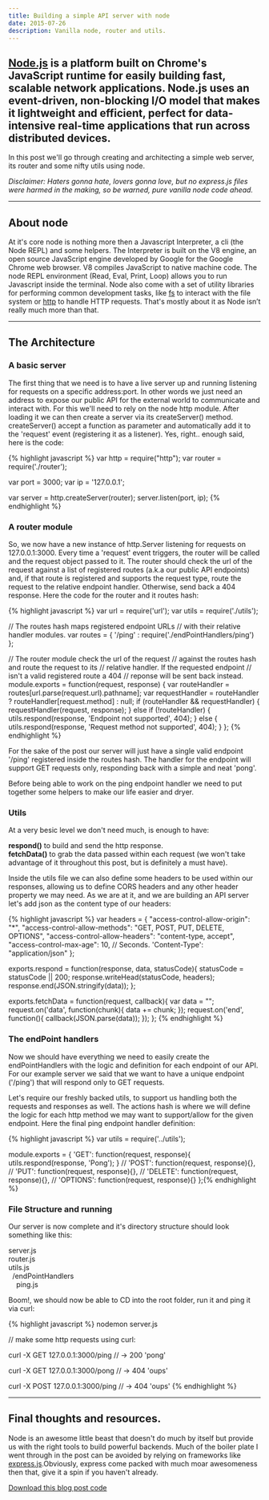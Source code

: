 ```yaml
---
title: Building a simple API server with node
date: 2015-07-26
description: Vanilla node, router and utils.
---
```


## [Node.js](http://nodejs.org/) is a platform built on Chrome's JavaScript runtime for easily building fast, scalable network applications. Node.js uses an event-driven, non-blocking I/O model that makes it lightweight and efficient, perfect for data-intensive real-time applications that run across distributed devices.

In this post we'll go through creating and architecting a simple web server, its router and some nifty utils using node.

*Disclaimer: Haters gonna hate, lovers gonna love, but no express.js files were harmed in the making, so be warned, pure vanilla node code ahead.*

***

## About node

At it's core node is nothing more then a Javascript Interpreter, a cli (the Node REPL) and some helpers.
The Interpreter is built on the V8 engine, an open source JavaScript engine developed by Google for the Google Chrome web browser. V8 compiles JavaScript to native machine code. The node REPL environment (Read, Eval, Print, Loop) allows you to run Javascript inside the terminal. Node also come with a set of utility libraries for performing common development tasks, like [fs](https://nodejs.org/api/fs.html) to interact with the file system or [http](https://nodejs.org/api/http.html) to handle HTTP requests.
That's mostly about it as Node isn’t really much more than that.

* * *

## The Architecture

### A basic server
The first thing that we need is to have a live server up and running listening for requests on a specific address:port. In other words we just need an address to expose our public API for the external world to communicate and interact with. For this we'll need to rely on the node http module. After loading it we can then create a server via its createServer() method. createServer() accept a function as parameter and automatically add it to the 'request' event (registering it as a listener). Yes, right.. enough said, here is the code:

{% highlight javascript %}
var http = require("http");
var router = require('./router');

var port = 3000;
var ip = '127.0.0.1';

var server = http.createServer(router);
server.listen(port, ip);
{% endhighlight %}

### A router module

So, we now have a new instance of http.Server listening for requests on 127.0.0.1:3000. Every time a 'request' event triggers, the router will be called and the request object passed to it. The router should check the url of the request against a list of registered routes (a.k.a our public API endpoints) and, if that route is registered and supports the request type, route the request to the relative endpoint handler. Otherwise, send back a 404 response. Here the code for the router and it routes hash:

{% highlight javascript %}
var url = require('url');
var utils = require('./utils');

// The routes hash maps registered endpoint URLs
// with their relative handler modules.
var routes = {
  '/ping' : require('./endPointHandlers/ping')
};

// The router module check the url of the request
// against the routes hash and route the request to its
// relative handler. If the requested endpoint
// isn't a valid registered route a 404
// reponse will be sent back instead.
module.exports = function(request, response) {
  var routeHandler = routes[url.parse(request.url).pathname];
  var requestHandler = routeHandler ? routeHandler[request.method] : null;
  if (routeHandler && requestHandler) {
    requestHandler(request, response);
  } else if (!routeHandler) {
    utils.respond(response, 'Endpoint not supported', 404);
  } else {
    utils.respond(response, 'Request method not supported', 404);
  }
};
{% endhighlight %}

For the sake of the post our server will just have a single valid endpoint '/ping' registered inside the routes hash. The handler for the endpoint will support GET requests only, responding back with a simple and neat 'pong'.

Before being able to work on the ping endpoint handler we need to put together some helpers to make our life easier and dryer.

### Utils

At a very besic level we don't need much, is enough to have:

**respond()** to build and send the http response.<br>
**fetchData()** to grab the data passed within each request (we won't take advantage of it throughout this post, but is definitely a must have).<br>

Inside the utils file we can also define some headers to be used within our responses, allowing us to define CORS headers and any other header property we may need. As we are at it, and we are building an API server let's add json as the content type of our headers:

{% highlight javascript %}
var headers = {
  "access-control-allow-origin": "*",
  "access-control-allow-methods": "GET, POST, PUT, DELETE, OPTIONS",
  "access-control-allow-headers": "content-type, accept",
  "access-control-max-age": 10, // Seconds.
  'Content-Type': "application/json"
};

exports.respond = function(response, data, statusCode){
  statusCode = statusCode || 200;
  response.writeHead(statusCode, headers);
  response.end(JSON.stringify(data));
};

exports.fetchData = function(request, callback){
  var data = "";
  request.on('data', function(chunk){
    data += chunk;
  });
  request.on('end', function(){
    callback(JSON.parse(data));
  });
};
{% endhighlight %}

### The endPoint handlers

Now we should have everything we need to easily create the endPointHandlers with the logic and definition for each endpoint of our API. For our example server we said that we want to have a unique endpoint ('/ping') that will respond only to GET requests.

Let's require our freshly backed utils, to support us handling both the requests and responses as well. The actions hash is where we will define the logic for each http method we may want to support/allow for the given endpoint. Here the final ping endpoint handler definition:

{% highlight javascript %}
var utils = require('../utils');

module.exports = {
  'GET': function(request, response){
    utils.respond(response, 'Pong');
  }
  // 'POST': function(request, response){},
  // 'PUT': function(request, response){},
  // 'DELETE': function(request, response){},
  // 'OPTIONS': function(request, response){}
};{% endhighlight %}

### File Structure and running

Our server is now complete and it's directory structure should look something like this:

server.js<br>
router.js<br>
utils.js<br>
&nbsp;&nbsp;/endPointHandlers<br>
&nbsp;&nbsp;&nbsp;&nbsp;ping.js<br>

Boom!, we should now be able to CD into the root folder, run it and ping it via curl:

{% highlight javascript %}
nodemon server.js

// make some http requests using curl:

curl -X GET 127.0.0.1:3000/ping
// -> 200 'pong'

curl -X GET 127.0.0.1:3000/pong
// -> 404 'oups'

curl -X POST 127.0.0.1:3000/ping
// -> 404 'oups'
{% endhighlight %}

* * *

## Final thoughts and resources.

Node is an awesome little beast that doesn't do much by itself but provide us with the right tools to build powerful backends. Much of the boiler plate I went through in the post can be avoided by relying on frameworks like [express.js](http://expressjs.com).Obviously, express come packed with much moar awesomeness then that, give it a spin if you haven't already.

[Download this blog post code](https://gist.github.com/nickbalestra/5c904e9cbe218ec6649c)

